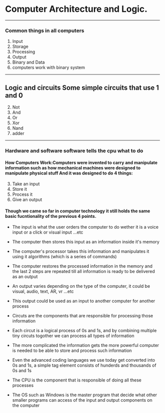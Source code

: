 # Computer Architecture and Logic.

___

### Common things in all computers
1. Input
1. Storage
1. Processing
1. Output
1. Binary and Data
1. computers work with binary system

___

## Logic and circuits Some simple circuits that use 1 and 0
2. Not
2. And
2. Or
2. Xor
2. Nand
2. adder

___

### Hardware and software software tells the cpu what to do

#### How Computers Work:Computers were invented to carry and manipulate information such as how mechanical machines were designed to manipulate physical stuff And it was designed to do 4 things:
3. Take an input
3. Store it
3. Process it
3. Give an output

#### Though we came so far in computer technology it still holds the same basic fucntionality of the previous 4 points.
* The input is what the user orders the computer to do wether it is a voice input or a click or visual input ...etc

* The computer then stores this input as an information inside it's memory

* The computer's processor takes this information and manipulates it using it algorithms (which is a series of commands)

* The computer restores the processed information in the memory and the last 2 steps are repeated till all information is ready to be delivered as an output

* An output varies depending on the type of the computer, it could be visual, audio, text, AR, vr ...etc

* This output could be used as an input to another computer for another process

* Circuts are the components that are responsible for processing those information

* Each circut is a logical process of 0s and 1s, and by combining multiple tiny circuts togother we can process all types of information

* The more complicated the information gets the more powerful computer is needed to be able to store and process such information

* Even the advanced coding languages we use today get converted into 0s and 1s, a simple tag element consists of hunderds and thousands of 0s and 1s

* The CPU is the component that is responsible of doing all these processes

* The OS such as Windows is the master program that decide what other smaller programs can access of the input and output components on the computer
